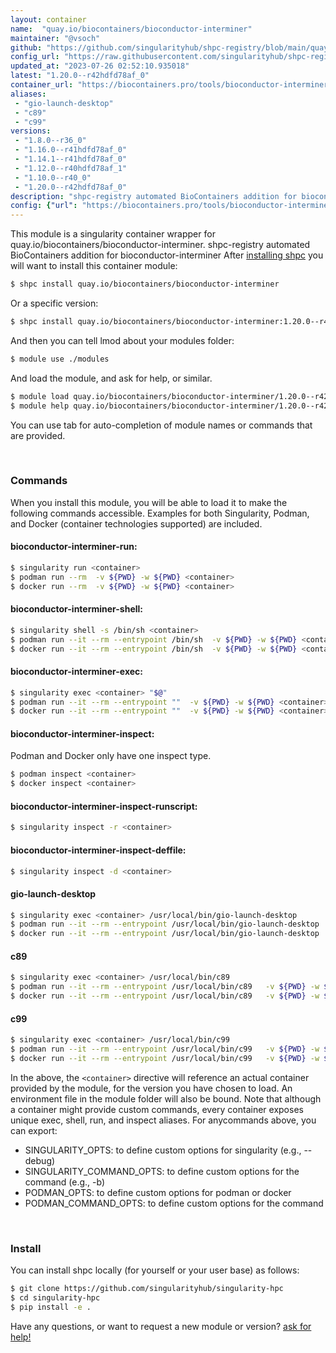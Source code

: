 ```yaml
---
layout: container
name:  "quay.io/biocontainers/bioconductor-interminer"
maintainer: "@vsoch"
github: "https://github.com/singularityhub/shpc-registry/blob/main/quay.io/biocontainers/bioconductor-interminer/container.yaml"
config_url: "https://raw.githubusercontent.com/singularityhub/shpc-registry/main/quay.io/biocontainers/bioconductor-interminer/container.yaml"
updated_at: "2023-07-26 02:52:10.935018"
latest: "1.20.0--r42hdfd78af_0"
container_url: "https://biocontainers.pro/tools/bioconductor-interminer"
aliases:
 - "gio-launch-desktop"
 - "c89"
 - "c99"
versions:
 - "1.8.0--r36_0"
 - "1.16.0--r41hdfd78af_0"
 - "1.14.1--r41hdfd78af_0"
 - "1.12.0--r40hdfd78af_1"
 - "1.10.0--r40_0"
 - "1.20.0--r42hdfd78af_0"
description: "shpc-registry automated BioContainers addition for bioconductor-interminer"
config: {"url": "https://biocontainers.pro/tools/bioconductor-interminer", "maintainer": "@vsoch", "description": "shpc-registry automated BioContainers addition for bioconductor-interminer", "latest": {"1.20.0--r42hdfd78af_0": "sha256:6588165d68c1d68c0446823c59e2e6ca5c7ba8e1ac4d17e5054e97360cc54eba"}, "tags": {"1.8.0--r36_0": "sha256:4cc6ed718c683a1643f1f80db43b76a8147b0ece23b63edbb56d1f66e0175d81", "1.16.0--r41hdfd78af_0": "sha256:e8f3f4b59f0b116f7205470a5e5d4cb99ef6e47b0ad61a5569efaa7e1681402a", "1.14.1--r41hdfd78af_0": "sha256:64ff76e456529378cfbe420eefad538e07a11539f6e3faa19df428ce2728bf24", "1.12.0--r40hdfd78af_1": "sha256:d967bff24ed93871d8796a6d02b0a10362e34cb923cd2ba6b4e90a99cb9004d8", "1.10.0--r40_0": "sha256:6d6d63bea3554e1ce66dad5318edd8b0446130b47ec1acde4963201b13fb5796", "1.20.0--r42hdfd78af_0": "sha256:6588165d68c1d68c0446823c59e2e6ca5c7ba8e1ac4d17e5054e97360cc54eba"}, "docker": "quay.io/biocontainers/bioconductor-interminer", "aliases": {"gio-launch-desktop": "/usr/local/bin/gio-launch-desktop", "c89": "/usr/local/bin/c89", "c99": "/usr/local/bin/c99"}}
---
```


This module is a singularity container wrapper for quay.io/biocontainers/bioconductor-interminer.
shpc-registry automated BioContainers addition for bioconductor-interminer
After [installing shpc](#install) you will want to install this container module:


```bash
$ shpc install quay.io/biocontainers/bioconductor-interminer
```

Or a specific version:

```bash
$ shpc install quay.io/biocontainers/bioconductor-interminer:1.20.0--r42hdfd78af_0
```

And then you can tell lmod about your modules folder:

```bash
$ module use ./modules
```

And load the module, and ask for help, or similar.

```bash
$ module load quay.io/biocontainers/bioconductor-interminer/1.20.0--r42hdfd78af_0
$ module help quay.io/biocontainers/bioconductor-interminer/1.20.0--r42hdfd78af_0
```

You can use tab for auto-completion of module names or commands that are provided.

<br>

### Commands

When you install this module, you will be able to load it to make the following commands accessible.
Examples for both Singularity, Podman, and Docker (container technologies supported) are included.

#### bioconductor-interminer-run:

```bash
$ singularity run <container>
$ podman run --rm  -v ${PWD} -w ${PWD} <container>
$ docker run --rm  -v ${PWD} -w ${PWD} <container>
```

#### bioconductor-interminer-shell:

```bash
$ singularity shell -s /bin/sh <container>
$ podman run --it --rm --entrypoint /bin/sh  -v ${PWD} -w ${PWD} <container>
$ docker run --it --rm --entrypoint /bin/sh  -v ${PWD} -w ${PWD} <container>
```

#### bioconductor-interminer-exec:

```bash
$ singularity exec <container> "$@"
$ podman run --it --rm --entrypoint ""  -v ${PWD} -w ${PWD} <container> "$@"
$ docker run --it --rm --entrypoint ""  -v ${PWD} -w ${PWD} <container> "$@"
```

#### bioconductor-interminer-inspect:

Podman and Docker only have one inspect type.

```bash
$ podman inspect <container>
$ docker inspect <container>
```

#### bioconductor-interminer-inspect-runscript:

```bash
$ singularity inspect -r <container>
```

#### bioconductor-interminer-inspect-deffile:

```bash
$ singularity inspect -d <container>
```


#### gio-launch-desktop

```bash
$ singularity exec <container> /usr/local/bin/gio-launch-desktop
$ podman run --it --rm --entrypoint /usr/local/bin/gio-launch-desktop   -v ${PWD} -w ${PWD} <container> -c " $@"
$ docker run --it --rm --entrypoint /usr/local/bin/gio-launch-desktop   -v ${PWD} -w ${PWD} <container> -c " $@"
```


#### c89

```bash
$ singularity exec <container> /usr/local/bin/c89
$ podman run --it --rm --entrypoint /usr/local/bin/c89   -v ${PWD} -w ${PWD} <container> -c " $@"
$ docker run --it --rm --entrypoint /usr/local/bin/c89   -v ${PWD} -w ${PWD} <container> -c " $@"
```


#### c99

```bash
$ singularity exec <container> /usr/local/bin/c99
$ podman run --it --rm --entrypoint /usr/local/bin/c99   -v ${PWD} -w ${PWD} <container> -c " $@"
$ docker run --it --rm --entrypoint /usr/local/bin/c99   -v ${PWD} -w ${PWD} <container> -c " $@"
```



In the above, the `<container>` directive will reference an actual container provided
by the module, for the version you have chosen to load. An environment file in the
module folder will also be bound. Note that although a container
might provide custom commands, every container exposes unique exec, shell, run, and
inspect aliases. For anycommands above, you can export:

 - SINGULARITY_OPTS: to define custom options for singularity (e.g., --debug)
 - SINGULARITY_COMMAND_OPTS: to define custom options for the command (e.g., -b)
 - PODMAN_OPTS: to define custom options for podman or docker
 - PODMAN_COMMAND_OPTS: to define custom options for the command

<br>

### Install

You can install shpc locally (for yourself or your user base) as follows:

```bash
$ git clone https://github.com/singularityhub/singularity-hpc
$ cd singularity-hpc
$ pip install -e .
```

Have any questions, or want to request a new module or version? [ask for help!](https://github.com/singularityhub/singularity-hpc/issues)